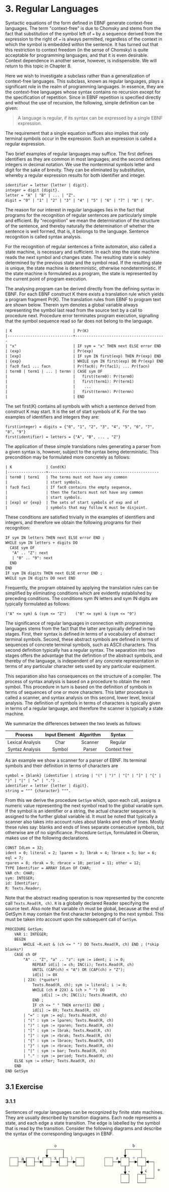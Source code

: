 # 3. Regular Languages

Syntactic equations of the form defined in EBNF generate context-free languages. The term "context-free" is due to Chomsky and stems from the fact that substitution of the symbol left of `=` by a sequence derived from the expression to the right of `=` is always permitted, regardless of the context in which the symbol is embedded within the sentence. It has turned out that this restriction to context freedom (in the sense of Chomsky) is quite acceptable for programming languages, and that it is even desirable. Context dependence in another sense, however, is indispensible. We will return to this topic in Chapter 8.

Here we wish to investigate a subclass rather than a generalization of context-free languages. This subclass, known as regular languages, plays a significant role in the realm of programming languages. In essence, they are the context-free languages whose syntax contains no recursion except for the specification of repetition. Since in EBNF repetition is specified directly and without the use of recursion, the following, simple definition can be given:

>A language is regular, if its syntax can be expressed by a single EBNF expression.

The requirement that a single equation suffices also implies that only terminal symbols occur in the expression. Such an expression is called a regular expression.

Two brief examples of regular languages may suffice. The first defines identifiers as they are common in most languages; and the second defines integers in decimal notation. We use the nonterminal symbols letter and digit for the sake of brevity. They can be eliminated by substitution, whereby a regular expression results for both identifier and integer.
```
identifier = letter {letter | digit}.
integer = digit {digit}.
letter = "A" | "B" | ... | "Z".
digit = "0" | "1" | "2" | "3" | "4" | "5" | "6" | "7" | "8" | "9".
```
The reason for our interest in regular languages lies in the fact that programs for the recognition of regular sentences are particularly simple and efficient. By "recognition" we mean the determination of the structure of the sentence, and thereby naturally the determination of whether the sentence is well formed, that is, it belongs to the language. Sentence recognition is called syntax analysis.

For the recognition of regular sentences a finite automaton, also called a state machine, is necessary and sufficient. In each step the state machine reads the next symbol and changes state. The resulting state is solely determined by the previous state and the symbol read. If the resulting state is unique, the state machine is deterministic, otherwise nondeterministic. If the state machine is formulated as a program, the state is represented by the current point of program execution.

The analysing program can be derived directly from the defining syntax in EBNF. For each EBNF construct K there exists a translation rule which yields a program fragment Pr(K). The translation rules from EBNF to program text are shown below. Therein sym denotes a global variable always representing the symbol last read from the source text by a call to procedure next. Procedure error terminates program execution, signalling that the symbol sequence read so far does not belong to the language.
```
| K                           | Pr(K)
|-----------------------------+----------------------------------------
| "x"                         | IF sym = "x" THEN next ELSE error END
| (exp)                       | Pr(exp)
| [exp]                       | IF sym IN first(exp) THEN Pr(exp) END
| {exp}                       | WHILE sym IN first(exp) DO Pr(exp) END
| fac0 fac1 ... facn          | Pr(fac0); Pr(fac1); ... Pr(facn)
| term0 | term1 | ... | termn | CASE sym OF
|                             |   first(term0): Pr(term0)
|                             |   first(term1): Pr(term1)
|                             |    ...
|                             |   first(termn): Pr(termn)
|                             | END
```
The set first(K) contains all symbols with which a sentence derived from construct K may start. It is the set of start symbols of K. For the two examples of identifiers and integers they are:
```
first(integer) = digits = {"0", "1", "2", "3", "4", "5", "6", "7", "8", "9"}
first(identifier) = letters = {"A", "B", ... , "Z"}
```
The application of these simple translations rules generating a parser from a given syntax is, however, subject to the syntax being deterministic. This precondition may be formulated more concretely as follows:
```
| K               | Cond(K)
|-----------------+-------------------------------------------------
| term0 | term1   | The terms must not have any common
|                 | start symbols.
| fac0 fac1       | If fac0 contains the empty sequence,
|                 | then the factors must not have any common
|                 | start symbols.
| [exp] or {exp}  | The sets of start symbols of exp and of
|                 | symbols that may follow K must be disjoint.
```
These conditions are satisfied trivially in the examples of identifiers and integers, and therefore we obtain the following programs for their recognition:
```
IF sym IN letters THEN next ELSE error END ;
WHILE sym IN letters + digits DO
  CASE sym OF
   "A" .. "Z": next
   | "0" .. "9": next
  END
END
IF sym IN digits THEN next ELSE error END ;
WHILE sym IN digits DO next END
```
Frequently, the program obtained by applying the translation rules can be simplified by eliminating conditions which are evidently established by preceding conditions. The conditions sym IN letters and sym IN digits are typically formulated as follows:
```
("A" <= sym) & (sym <= "Z")    ("0" <= sym) & (sym <= "9")
```
The significance of regular languages in connection with programming languages stems from the fact that the latter are typically defined in two stages. First, their syntax is defined in terms of a vocabulary of abstract terminal symbols. Second, these abstract symbols are defined in terms of sequences of concrete terminal symbols, such as ASCII characters. This second definition typically has a regular syntax. The separation into two stages offers the advantage that the definition of the abstract symbols, and thereby of the language, is independent of any concrete representation in terms of any particular character sets used by any particular equipment.

This separation also has consequences on the structure of a compiler. The process of syntax analysis is based on a procedure to obtain the next symbol. This procedure in turn is based on the definition of symbols in terms of sequences of one or more characters. This latter procedure is called a scanner, and syntax analysis on this second, lower level, lexical analysis. The definition of symbols in terms of characters is typically given in terms of a regular language, and therefore the scanner is typically a state machine.

We summarize the differences between the two levels as follows:

| Process          | Input Element | Algorithm | Syntax       |
|:----------------:|:-------------:|:---------:|:------------:|
| Lexical Analysis | Char          | Scanner   | Regular      |
| Syntaz Analysis  | Symbol        | Parser    | Context free |

As an example we show a scanner for a parser of EBNF. Its terminal symbols and their definition in terms of characters are
```
symbol = {blank} (identifier | string | "(" | ")" | "[" | "]" | "{" | "}" | "|" | "=" | ".") .
identifier = letter {letter | digit}.
string = """ {character} """.
```
From this we derive the procedure `GetSym` which, upon each call, assigns a numeric value representing the next symbol read to the global variable sym. If the symbol is an identifier or a string, the actual character sequence is assigned to the further global variable id. It must be noted that typically a scanner also takes into account rules about blanks and ends of lines.
Mostly these rules say: blanks and ends of lines separate consecutive symbols, but otherwise are of no significance. Procedure `GetSym`, formulated in Oberon, makes use of the following declarations.
```
CONST IdLen = 32;
ident = 0; literal = 2; lparen = 3; lbrak = 4; lbrace = 5; bar = 6; eql = 7;
rparen = 8; rbrak = 9; rbrace = 10; period = 11; other = 12;
TYPE Identifier = ARRAY IdLen OF CHAR;
VAR ch: CHAR;
sym: INTEGER;
id: Identifier;
R: Texts.Reader;
```
Note that the abstract reading operation is now represented by the concrete call `Texts.Read(R, ch)`. `R` is a globally declared Reader specifying the source text. Also note that variable ch must be global, because at the end of GetSym it may contain the first character belonging to the next symbol. This must be taken into account upon the subsequent call of `GetSym`.
```
PROCEDURE GetSym;
	VAR i: INTEGER;
	BEGIN
		WHILE ~R.eot & (ch <= " ") DO Texts.Read(R, ch) END ; (*skip blanks*)
	CASE ch OF
		"A" .. "Z", "a" .. "z": sym := ident; i := 0;
			REPEAT id[i] := ch; INC(i); Texts.Read(R, ch)
			UNTIL (CAP(ch) < "A") OR (CAP(ch) > "Z");
			id[i] := 0X
		| 22X: (*quote*)
			Texts.Read(R, ch); sym := literal; i := 0;
			WHILE (ch # 22X) & (ch > " ") DO
				id[i] := ch; INC(i); Texts.Read(R, ch)
			END ;
			IF ch <= " " THEN error(1) END ;
			id[i] := 0X; Texts.Read(R, ch)
		| "=" : sym := eql; Texts.Read(R, ch)
		| "(" : sym := lparen; Texts.Read(R, ch)
		| ")" : sym := rparen; Texts.Read(R, ch)
		| "[" : sym := lbrak; Texts.Read(R, ch)
		| "]" : sym := rbrak; Texts.Read(R, ch)
		| "{" : sym := lbrace; Texts.Read(R, ch)
		| "}" : sym := rbrace; Texts.Read(R, ch)
		| "|" : sym := bar; Texts.Read(R, ch)
		| "." : sym := period; Texts.Read(R, ch)
	ELSE sym := other; Texts.Read(R, ch)
	END
END GetSym
```

## 3.1 Exercise
### 3.1.1
Sentences of regular languages can be recognized by finite state machines. They are usually described by transition diagrams. Each node represents a state, and each edge a state transition. The edge is labelled by the symbol that is read by the transition. Consider the following diagrams and describe the syntax of the corresponding languages in EBNF.

![](https://github.com/overdev/compiler-construction/blob/master/images/cc_exercise_3_1.png)

